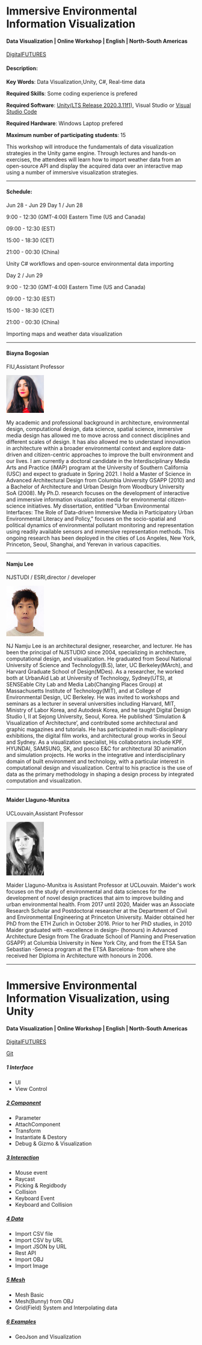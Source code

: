 
# Immersive Environmental Information Visualization
#### Data Visualization | Online Workshop | English | North-South Americas

[DigitalFUTURES](https://www.digitalfutures.world/workshops/18.html)



#### Description:
**Key Words**: Data Visualization,Unity, C#, Real-time data 

**Required Skills**: Some coding experience is prefered

**Required Software**: [Unity(LTS Release 2020.3.11f1)](https://unity3d.com/unity/qa/lts-releases?version=2020.3&fbclid=IwAR12EF0jA8un6c3K8SSoHDaEABRa_zWN5Wq9-SWNtTnrHU0l2_pofoAute0), Visual Studio or [Visual Studio Code](https://code.visualstudio.com/)

**Required Hardware**: Windows Laptop prefered

**Maximum number of participating students**: 15

This workshop will introduce the fundamentals of data visualization strategies in the Unity game engine. Through lectures and hands-on exercises, the attendees will learn how to import weather data from an open-source API and display the acquired data over an interactive map using a number of immersive visualization strategies.

----

#### Schedule:

Jun 28 - Jun 29
Day 1 / Jun 28

9:00 - 12:30 (GMT-4:00) Eastern Time (US and Canada)
  
09:00 - 12:30 (EST)
  
15:00 - 18:30 (CET)
  
21:00 - 00:30 (China)

Unity C# workflows and open-source environmental data importing

Day 2 / Jun 29
             
9:00 - 12:30 (GMT-4:00) Eastern Time (US and Canada)

09:00 - 12:30 (EST)

15:00 - 18:30 (CET)

21:00 - 00:30 (China)

Importing maps and weather data visualization


----

#### Biayna Bogosian
FIU,Assistant Professor

<img src="/pictures/210521102106389.jpg" alt="Biayna Bogosian" width="100" height="whatever">

My academic and professional background in architecture, environmental design, computational design, data science, spatial science, immersive media design has allowed me to move across and connect disciplines and different scales of design. It has also allowed me to understand innovation in architecture within a broader environmental context and explore data-driven and citizen-centric approaches to improve the built environment and our lives. I am currently a doctoral candidate in the Interdisciplinary Media Arts and Practice (iMAP) program at the University of Southern California (USC) and expect to graduate in Spring 2021. I hold a Master of Science in Advanced Architectural Design from Columbia University GSAPP (2010) and a Bachelor of Architecture and Urban Design from Woodbury University SoA (2008). My Ph.D. research focuses on the development of interactive and immersive information visualization media for environmental citizen-science initiatives. My dissertation, entitled "Urban Environmental Interfaces: The Role of Data-driven Immersive Media in Participatory Urban Environmental Literacy and Policy," focuses on the socio-spatial and political dynamics of environmental pollutant monitoring and representation using readily available sensors and immersive representation methods. This ongoing research has been deployed in the cities of Los Angeles, New York, Princeton, Seoul, Shanghai, and Yerevan in various capacities.


-------
#### Namju Lee
NJSTUDI / ESRI,director / developer

<img src="/pictures/210522103131900.jpg" alt="Biayna Bogosian" width="100" height="whatever">

NJ Namju Lee is an architectural designer, researcher, and lecturer. He has been the principal of NJSTUDIO since 2004, specializing in architecture, computational design, and visualization. He graduated from Seoul National University of Science and Technology(B.S), later, UC Berkeley(MArch), and Harvard Graduate School of Design(MDes). As a researcher, he worked both at UrbanAid Lab at University of Technology, Sydney(UTS), at SENSEable City Lab and Media Lab(Changing Places Group) at Massachusetts Institute of Technology(MIT), and at College of Environmental Design, UC Berkeley. He was invited to workshops and seminars as a lecturer in several universities including Harvard, MIT, Ministry of Labor Korea, and Autodesk Korea, and he taught Digital Design Studio I, II at Sejong University, Seoul, Korea. He published ‘Simulation & Visualization of Architecture’, and contributed some architectural and graphic magazines and tutorials. He has participated in multi-disciplinary exhibitions, the digital film works, and architectural group works in Seoul and Sydney. As a visualization specialist, His collaborators include KPF, HYUNDAI, SAMSUNG, SK, and posco E&C for architectural 3D animation and simulation projects. He works in the integrative and interdisciplinary domain of built environment and technology, with a particular interest in computational design and visualization. Central to his practice is the use of data as the primary methodology in shaping a design process by integrated computation and visualization.

-------
#### Maider Llaguno-Munitxa
UCLouvain,Assistant Professor

<img src="/pictures/210520060823997.png" alt="Biayna Bogosian" width="100" height="whatever">


Maider Llaguno-Munitxa is Assistant Professor at UCLouvain. Maider's work focuses on the study of environmental and data sciences for the development of novel design practices that aim to improve building and urban environmental health. From 2017 until 2020, Maider was an Associate Research Scholar and Postdoctoral researcher at the Department of Civil and Environmental Engineering at Princeton University. Maider obtained her PhD from the ETH Zurich in October 2016. Prior to her PhD studies, in 2010 Maider graduated with -excellence in design- (honours) in Advanced Architecture Design from The Graduate School of Planning and Preservation GSAPP) at Columbia University in New York City, and from the ETSA San Sebastian -Seneca program at the ETSA Barcelona- from where she received her Diploma in Architecture with honours in 2006.


-------

# Immersive Environmental Information Visualization, using Unity
#### Data Visualization | Online Workshop | English | North-South Americas

[DigitalFUTURES](https://www.digitalfutures.world/workshops/18.html)

[Git](https://github.com/NamjuLee/DigitalFUTURES-Immersive-Environmental-Information-Visualization)

##### 1 Interface
* UI
* View Control

##### [2 Component](https://github.com/NamjuLee/DigitalFUTURES-Immersive-Environmental-Information-Visualization/tree/main/Introduction%20to%20Unity/Assets/2_Component) 
* Parameter
* AttachComponent
* Transform
* Instantiate & Destory
* Debug & Gizmo & Visualization
  
##### [3 Interaction](https://github.com/NamjuLee/DigitalFUTURES-Immersive-Environmental-Information-Visualization/tree/main/Introduction%20to%20Unity/Assets/3_Interaction)
* Mouse event
* Raycast
* Picking & Regidbody
* Collision
* Keyboard Event
* Keyboard and Collision
  
##### [4 Data](https://github.com/NamjuLee/DigitalFUTURES-Immersive-Environmental-Information-Visualization/tree/main/Introduction%20to%20Unity/Assets/4_Data)
* Import CSV file
* Import CSV by URL
* Import JSON by URL
* Rest API
* Import OBJ
* Import Image

##### [5 Mesh]()
* Mesh Basic
* Mesh(Bunny) from OBJ
* Grid(Field) System and Interpolating data

##### [6 Examples]()
* GeoJson and Visualization
